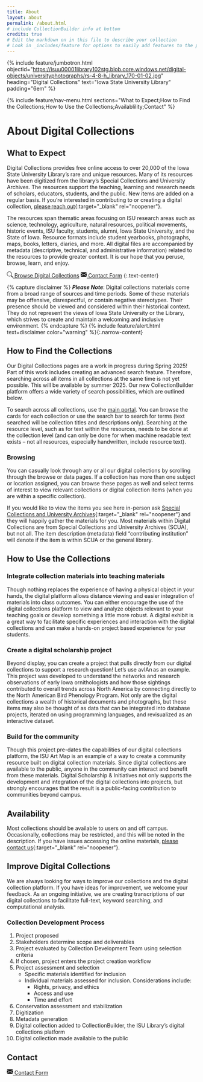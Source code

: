 ```yaml
---
title: About
layout: about
permalink: /about.html
# include CollectionBuilder info at bottom
credits: true
# Edit the markdown on in this file to describe your collection
# Look in _includes/feature for options to easily add features to the page
---
```


{% include feature/jumbotron.html objectid="https://isuu00001library102stg.blob.core.windows.net/digital-objects/universityphotographs/rs-4-8-h_library_170-01-02.jpg" heading="Digital Collections" text="Iowa State University Library" padding="6em" %}

{% include feature/nav-menu.html sections="What to Expect;How to Find the Collections;How to Use the Collections;Availablility;Contact" %}

# About Digital Collections

## What to Expect

Digital Collections provides free online access to over 20,000 of the Iowa State University Library’s rare and unique resources. Many of its resources have been digitized from the library’s Special Collections and University Archives. The resources support the teaching, learning and research needs of scholars, educators, students, and the public. New items are added on a regular basis. If you’re interested in contributing to or creating a digital collection, [please reach out](https://forms.office.com/r/rbtMLy9D7i){:target="_blank" rel="noopener"}.  

The resources span thematic areas focusing on ISU research areas such as science, technology, agriculture, natural resources, political movements, historic events, ISU faculty, students, alumni, Iowa State University, and the State of Iowa. Resource formats include student yearbooks, photographs, maps, books, letters, diaries, and more. All digital files are accompanied by metadata (descriptive, technical, and administrative information) related to the resources to provide greater context. It is our hope that you peruse, browse, learn, and enjoy. 

<a href="{{ '/collections.html' | relative_url }}" class="btn btn-outline-primary m-3"><svg xmlns="http://www.w3.org/2000/svg" aria-hidden="true" width="16" height="16" fill="currentColor" class="bi icon-sprite" viewBox="0 0 16 16"><path d="M11.742 10.344a6.5 6.5 0 1 0-1.397 1.398h-.001q.044.06.098.115l3.85 3.85a1 1 0 0 0 1.415-1.414l-3.85-3.85a1 1 0 0 0-.115-.1zM12 6.5a5.5 5.5 0 1 1-11 0 5.5 5.5 0 0 1 11 0"/></svg> Browse Digital Collections</a>
<a href="https://forms.office.com/r/rbtMLy9D7i" class="btn btn-outline-primary m-3" target="_blank" rel="noopener"><svg xmlns="http://www.w3.org/2000/svg" aria-hidden="true" width="16" height="16" fill="currentColor" class="bi icon-sprite" viewBox="0 0 16 16"><path d="M.05 3.555A2 2 0 0 1 2 2h12a2 2 0 0 1 1.95 1.555L8 8.414zM0 4.697v7.104l5.803-3.558zM6.761 8.83l-6.57 4.027A2 2 0 0 0 2 14h12a2 2 0 0 0 1.808-1.144l-6.57-4.027L8 9.586zm3.436-.586L16 11.801V4.697z"/></svg> Contact Form</a>
{:.text-center}

{% capture disclaimer %}
***Please Note***: Digital collections materials come from a broad range of sources and time periods. Some of these materials may be offensive, disrespectful, or contain negative stereotypes. Their presence should be viewed and considered within their historical context. They do not represent the views of Iowa State University or the Library, which strives to create and maintain a welcoming and inclusive environment.
{% endcapture %}
{% include feature/alert.html text=disclaimer color="warning" %}{:.narrow-content}

## How to Find the Collections

Our Digital Collections pages are a work in progress during Spring 2025! Part of this work includes creating an advanced search feature. Therefore, searching across all items in all collections at the same time is not yet possible. This will be available by summer 2025. Our new CollectionBuilder platform offers a wide variety of search possibilities, which are outlined below.

To search across all collections, use the [main portal](https://digitalcollections.lib.iastate.edu/). You can browse the cards for each collection or use the search bar to search for terms (text searched will be collection titles and descriptions only). Searching at the resource level, such as for text within the resources, needs to be done at the collection level (and can only be done for when machine readable text exists – not all resources, especially handwritten, include resource text). 

### Browsing

You can casually look through any or all our digital collections by scrolling through the browse or data pages. If a collection has more than one subject or location assigned, you can browse these pages as well and select terms of interest to view relevant collections or digital collection items (when you are within a specific collection).

If you would like to view the items you see here in-person ask [Special Collections and University Archives]( https://specialcollections.lib.iastate.edu/){:target="_blank" rel="noopener"} and they will happily gather the materials for you. Most materials within Digital Collections are from Special Collections and University Archives (SCUA), but not all. The item description (metadata) field “contributing institution” will denote if the item is within SCUA or the general library. 

## How to Use the Collections

### Integrate collection materials into teaching materials

Though nothing replaces the experience of having a physical object in your hands, the digital platform allows distance viewing and easier integration of materials into class outcomes. You can either encourage the use of the digital collections platform to view and analyze objects relevant to your teaching goals or develop something a little more robust. A digital exhibit is a great way to facilitate specific experiences and interaction with the digital collections and can make a hands-on project based experience for your students.

### Create a digital scholarship project 

Beyond display, you can create a project that pulls directly from our digital collections to support a research question! Let’s use avIAn as an example. This project was developed to understand the networks and research observations of early Iowa ornithologists and how those sightings contributed to overall trends across North America by connecting directly to the North American Bird Phenology Program. Not only are the digital collections a wealth of historical documents and photographs, but these items may also be thought of as data that can be integrated into database projects, iterated on using programming languages, and revisualized as an interactive dataset. 

### Build for the community 

Though this project pre-dates the capabilities of our digital collections platform, the ISU Art Map is an example of a way to create a community resource built on digital collection materials. Since digital collections are available to the public, anyone in the community can interact and benefit from these materials. Digital Scholarship & Initiatives not only supports the development and integration of the digital collections into projects, but strongly encourages that the result is a public-facing contribution to communities beyond campus. 

## Availability

Most collections should be available to users on and off campus. Occasionally, collections may be restricted, and this will be noted in the description. If you have issues accessing the online materials, [please contact us](https://forms.office.com/r/rbtMLy9D7i){:target="_blank" rel="noopener"}.

## Improve Digital Collections 

We are always looking for ways to improve our collections and the digital collection platform. If you have ideas for improvement, we welcome your feedback. As an ongoing initiative, we are creating transcriptions of our digital collections to facilitate full-text, keyword searching, and computational analysis.  

### Collection Development Process

1. Project proposed 
2. Stakeholders determine scope and deliverables 
3. Project evaluated by Collection Development Team using selection criteria 
4. If chosen, project enters the project creation workflow 
5. Project assessment and selection
    - ​Specific materials identified for inclusion
    - Individual materials assessed for inclusion. Considerations include:
        - Rights, privacy, and ethics
        - Access and use
        - Time and effort  
6. Conservation assessment and stabilization 
7. Digitization 
8. Metadata generation 
9. Digital collection added to CollectionBuilder, the ISU Library’s digital collections platform 
10. Digital collection made available to the public 

## Contact

<a href="https://forms.office.com/r/rbtMLy9D7i" class="btn btn-outline-primary m-3"><svg xmlns="http://www.w3.org/2000/svg" aria-hidden="true" width="16" height="16" fill="currentColor" class="bi icon-sprite" viewBox="0 0 16 16"><path d="M.05 3.555A2 2 0 0 1 2 2h12a2 2 0 0 1 1.95 1.555L8 8.414zM0 4.697v7.104l5.803-3.558zM6.761 8.83l-6.57 4.027A2 2 0 0 0 2 14h12a2 2 0 0 0 1.808-1.144l-6.57-4.027L8 9.586zm3.436-.586L16 11.801V4.697z"/></svg> Contact Form</a>
